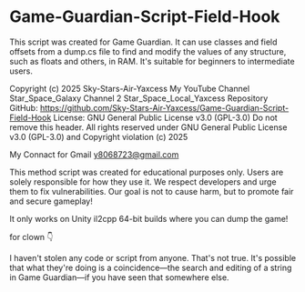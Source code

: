 # Game-Guardian-Script-Field-Hook
This script was created for Game Guardian. It can use classes and field offsets from a dump.cs file to find and modify the values of any structure, such as floats and others, in RAM. It's suitable for beginners to intermediate users.

Copyright (c) 2025 Sky-Stars-Air-Yaxcess My YouTube Channel Star_Space_Galaxy Channel 2 Star_Space_Local_Yaxcess
Repository GitHub: https://github.com/Sky-Stars-Air-Yaxcess/Game-Guardian-Script-Field-Hook
License: GNU General Public License v3.0 (GPL-3.0)
Do not remove this header. All rights reserved under GNU General Public License v3.0 (GPL-3.0) and Copyright violation (c) 2025

My Connact for Gmail y8068723@gmail.com

This method script was created for educational purposes only. Users are solely responsible for how they use it. We respect developers and urge them to fix vulnerabilities. Our goal is not to cause harm, but to promote fair and secure gameplay!

It only works on Unity il2cpp 64-bit builds where you can dump the game!


for clown 👇

I haven't stolen any code or script from anyone. That's not true. It's possible that what they're doing is a coincidence—the search and editing of a string in Game Guardian—if you have seen that somewhere else.
